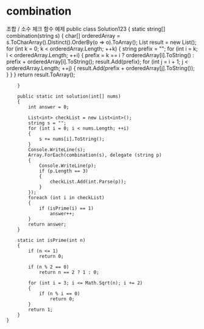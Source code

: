 # combination
조합 / 소수 체크 함수 예제
    public class Solution123
    {
        static string[] combination(string s)
        {
            char[] orderedArray = s.ToCharArray().Distinct().OrderBy(o => o).ToArray();
            List<string> result = new List<string>();
            for (int k = 0; k < orderedArray.Length; ++k)
            {
                string prefix = "";
                for (int i = k; i < orderedArray.Length; ++i)
                {
                    prefix = k == i ? orderedArray[i].ToString() : prefix + orderedArray[i].ToString();
                    result.Add(prefix);
                    for (int j = i + 1; j < orderedArray.Length; ++j)
                    {
                        result.Add(prefix + orderedArray[j].ToString());
                    }
                }
            }
            return result.ToArray();

        }

        public static int solution(int[] nums)
        {
            int answer = 0;

            List<int> checkList = new List<int>();
            string s = "";
            for (int i = 0; i < nums.Length; ++i)
            {
                s += nums[i].ToString();
            }
            Console.WriteLine(s);
            Array.ForEach(combination(s), delegate (string p)
            {
                Console.WriteLine(p);
                if (p.Length == 3)
                {
                    checkList.Add(int.Parse(p));
                }
            });
            foreach (int i in checkList)
            {
                if (isPrime(i) == 1)
                    answer++;
            }
            return answer;
        }

        static int isPrime(int n)
        {
            if (n <= 1)
                return 0;

            if (n % 2 == 0)
                return n == 2 ? 1 : 0;

            for (int i = 3; i <= Math.Sqrt(n); i += 2)
            {
                if (n % i == 0)
                    return 0;
            }
            return 1;
        }
    }
